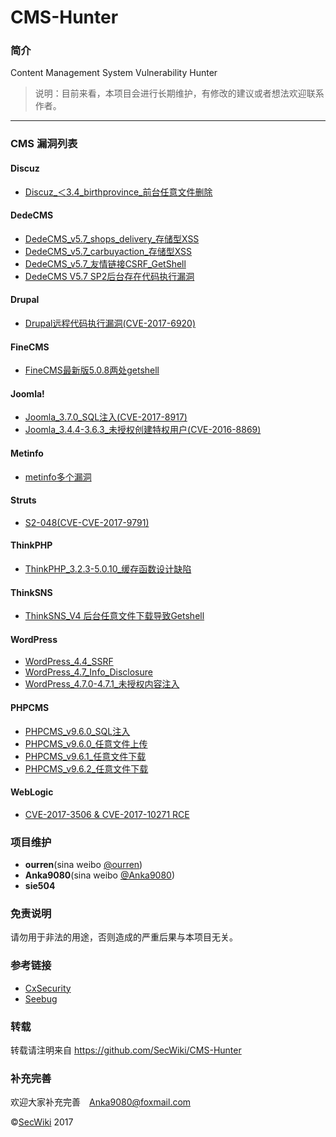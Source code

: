 # CMS-Hunter

### 简介

Content Management System Vulnerability Hunter

> 说明：目前来看，本项目会进行长期维护，有修改的建议或者想法欢迎联系作者。

***

### CMS 漏洞列表



#### Discuz

- [Discuz_＜3.4_birthprovince_前台任意文件删除](Discuz/Discuz_＜3.4_birthprovince_前台任意文件删除)

#### DedeCMS

- [DedeCMS_v5.7_shops_delivery_存储型XSS](DedeCMS/DedeCMS_v5.7_shops_delivery_存储型XSS)
- [DedeCMS_v5.7_carbuyaction_存储型XSS](DedeCMS/DedeCMS_v5.7_carbuyaction_存储型XSS)
- [DedeCMS_v5.7_友情链接CSRF_GetShell](DedeCMS/DedeCMS_v5.7_友情链接CSRF_GetShell)
- [DedeCMS V5.7 SP2后台存在代码执行漏洞](/DedeCMS/DedeCMS%20V5.7%20SP2后台存在代码执行漏洞)

#### Drupal

- [Drupal远程代码执行漏洞(CVE-2017-6920)](Drupal/Drupal远程代码执行漏洞(CVE-2017-6920))

#### FineCMS
- [FineCMS最新版5.0.8两处getshell](https://github.com/SecWiki/CMS-Hunter/tree/master/FineCMS/FineCMS%E6%9C%80%E6%96%B0%E7%89%885.0.8%E4%B8%A4%E5%A4%84getshell)

#### Joomla!
- [Joomla_3.7.0_SQL注入(CVE-2017-8917)](Joomla/Joomla_3.7.0_SQL注入(CVE-2017-8917))
- [Joomla_3.4.4-3.6.3_未授权创建特权用户(CVE-2016-8869)](Joomla/Joomla_3.4.4-3.6.3_未授权创建特权用户(CVE-2016-8869))

#### Metinfo

- [metinfo多个漏洞](/Metinfo/MetInfo%20V5.1.7)

#### Struts

- [S2-048(CVE-CVE-2017-9791)](Struts/S2-048(CVE-CVE-2017-9791))

#### ThinkPHP

- [ThinkPHP_3.2.3-5.0.10_缓存函数设计缺陷](ThinkPHP/ThinkPHP_3.2.3-5.0.10_缓存函数设计缺陷)

#### ThinkSNS

- [ThinkSNS_V4 后台任意文件下载导致Getshell](/ThinkSNS/ThinkSNS_V4)

#### WordPress
- [WordPress_4.4_SSRF](WordPress/WordPress_4.4_SSRF)
- [WordPress_4.7_Info_Disclosure](WordPress/WordPress_4.7_Info_Disclosure)
- [WordPress_4.7.0-4.7.1_未授权内容注入](WordPress/WordPress_4.7.0-4.7.1_未授权内容注入)

#### PHPCMS
- [PHPCMS_v9.6.0_SQL注入](PHPCMS/PHPCMS_v9.6.0_SQL注入)
- [PHPCMS_v9.6.0_任意文件上传](PHPCMS/PHPCMS_v9.6.0_任意文件上传)
- [PHPCMS_v9.6.1_任意文件下载](PHPCMS/PHPCMS_v9.6.1_任意文件下载)
- [PHPCMS_v9.6.2_任意文件下载](PHPCMS/PHPCMS_v9.6.2_任意文件下载)

#### WebLogic

- [CVE-2017-3506 & CVE-2017-10271 RCE](WebLogic/CVE-2017-3506&nbsp;&&nbsp;CVE-2017-10271)



### 项目维护

+ **ourren**(sina weibo <a href="http://weibo.com/codesec">@ourren</a>)
+ **Anka9080**(sina weibo <a href="http://weibo.com/anka9080">@Anka9080</a>)
+  **sie504** 

### 免责说明

请勿用于非法的用途，否则造成的严重后果与本项目无关。

### 参考链接

- [CxSecurity](https://cxsecurity.com)
- [Seebug](https://www.seebug.org/)

### 转载

转载请注明来自 https://github.com/SecWiki/CMS-Hunter

### 补充完善

欢迎大家补充完善　[Anka9080@foxmail.com](Anka9080@foxmail.com)

&copy;<a href="https://www.sec-wiki.com" target="_blank">SecWiki</a> 2017
